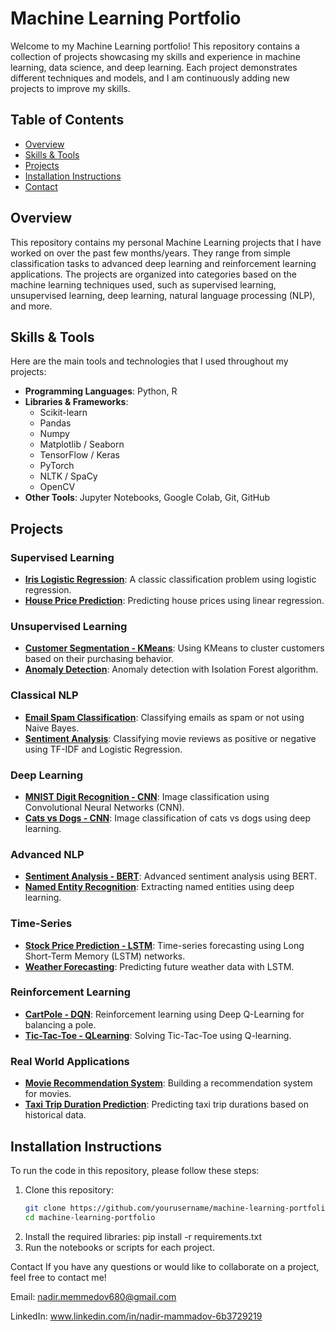 # Machine Learning Portfolio

Welcome to my Machine Learning portfolio! This repository contains a collection of projects showcasing my skills and experience in machine learning, data science, and deep learning. Each project demonstrates different techniques and models, and I am continuously adding new projects to improve my skills.

## Table of Contents
- [Overview](#overview)
- [Skills & Tools](#skills--tools)
- [Projects](#projects)
- [Installation Instructions](#installation-instructions)
- [Contact](#contact)

## Overview

This repository contains my personal Machine Learning projects that I have worked on over the past few months/years. They range from simple classification tasks to advanced deep learning and reinforcement learning applications. The projects are organized into categories based on the machine learning techniques used, such as supervised learning, unsupervised learning, deep learning, natural language processing (NLP), and more.

## Skills & Tools

Here are the main tools and technologies that I used throughout my projects:

- **Programming Languages**: Python, R
- **Libraries & Frameworks**: 
    - Scikit-learn
    - Pandas
    - Numpy
    - Matplotlib / Seaborn
    - TensorFlow / Keras
    - PyTorch
    - NLTK / SpaCy
    - OpenCV
- **Other Tools**: Jupyter Notebooks, Google Colab, Git, GitHub

## Projects

### Supervised Learning
- **[Iris Logistic Regression](projects/01_supervised/iris-logistic-regression/README.md)**: A classic classification problem using logistic regression.
- **[House Price Prediction](projects/01_supervised/house-price-prediction/README.md)**: Predicting house prices using linear regression.

### Unsupervised Learning
- **[Customer Segmentation - KMeans](projects/02_unsupervised/customer-segmentation-kmeans/README.md)**: Using KMeans to cluster customers based on their purchasing behavior.
- **[Anomaly Detection](projects/02_unsupervised/anomaly-detection-isolationforest/README.md)**: Anomaly detection with Isolation Forest algorithm.

### Classical NLP
- **[Email Spam Classification](projects/03_classical-nlp/email-spam-classifier/README.md)**: Classifying emails as spam or not using Naive Bayes.
- **[Sentiment Analysis](projects/03_classical-nlp/sentiment-analysis-imdb/README.md)**: Classifying movie reviews as positive or negative using TF-IDF and Logistic Regression.

### Deep Learning
- **[MNIST Digit Recognition - CNN](projects/04_deep-learning/mnist-digit-recognition-cnn/README.md)**: Image classification using Convolutional Neural Networks (CNN).
- **[Cats vs Dogs - CNN](projects/04_deep-learning/cats-vs-dogs-classifier/README.md)**: Image classification of cats vs dogs using deep learning.

### Advanced NLP
- **[Sentiment Analysis - BERT](projects/05_nlp-deep/sentiment-analysis-bert/README.md)**: Advanced sentiment analysis using BERT.
- **[Named Entity Recognition](projects/05_nlp-deep/named-entity-recognition/README.md)**: Extracting named entities using deep learning.

### Time-Series
- **[Stock Price Prediction - LSTM](projects/06_time-series/stock-price-prediction-lstm/README.md)**: Time-series forecasting using Long Short-Term Memory (LSTM) networks.
- **[Weather Forecasting](projects/06_time-series/weather-forecasting/README.md)**: Predicting future weather data with LSTM.

### Reinforcement Learning
- **[CartPole - DQN](projects/07_reinforcement-learning/cartpole-dqn/README.md)**: Reinforcement learning using Deep Q-Learning for balancing a pole.
- **[Tic-Tac-Toe - QLearning](projects/07_reinforcement-learning/tic-tac-toe-qlearning/README.md)**: Solving Tic-Tac-Toe using Q-learning.

### Real World Applications
- **[Movie Recommendation System](projects/08_real-world-apps/movie-recommendation-system/README.md)**: Building a recommendation system for movies.
- **[Taxi Trip Duration Prediction](projects/08_real-world-apps/taxi-trip-duration-prediction/README.md)**: Predicting taxi trip durations based on historical data.

## Installation Instructions

To run the code in this repository, please follow these steps:

1. Clone this repository:
   ```bash
   git clone https://github.com/yourusername/machine-learning-portfolio.git
   cd machine-learning-portfolio

2. Install the required libraries:
pip install -r requirements.txt
3. Run the notebooks or scripts for each project.

Contact
If you have any questions or would like to collaborate on a project, feel free to contact me!

Email: nadir.memmedov680@gmail.com

LinkedIn: www.linkedin.com/in/nadir-mammadov-6b3729219
